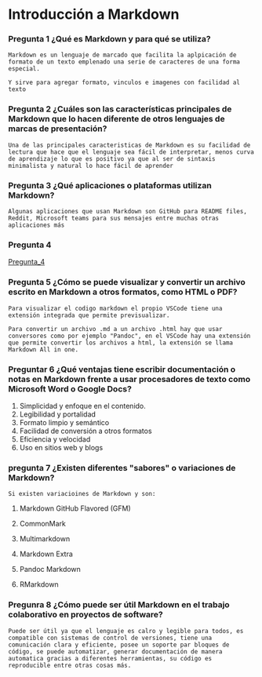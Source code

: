 # Introducción a Markdown

### Pregunta 1 ¿Qué es Markdown y para qué se utiliza? 
```
Markdown es un lenguaje de marcado que facilita la aplpicación de formato de un texto emplenado una serie de caracteres de una forma especial.

Y sirve para agregar formato, vinculos e imagenes con facilidad al texto
```

### Pregunta 2 ¿Cuáles son las características principales de Markdown que lo hacen diferente de otros lenguajes de marcas de presentación? 

```
Una de las principales caracteristicas de Markdown es su facilidad de lectura que hace que el lenguaje sea fácil de interpretar, menos curva de aprendizaje lo que es positivo ya que al ser de sintaxis minimalista y natural lo hace fácil de aprender
```

### Pregunta 3 ¿Qué aplicaciones o plataformas utilizan Markdown? 
```
Algunas aplicaciones que usan Markdown son GitHub para README files, Reddit, Microsoft teams para sus mensajes entre muchas otras aplicaciones más
```

### Pregunta 4
[Pregunta_4](./Ejercicio_a2_P_4%20Samuel%20Cabrera.md)


### Pregunta 5 ¿Cómo se puede visualizar y convertir un archivo escrito en Markdown a otros formatos, como HTML o PDF?

```
Para visualizar el codigo markdown el propio VSCode tiene una extensión integrada que permite previsualizar. 

Para convertir un archivo .md a un archivo .html hay que usar conversores como por ejemplo "Pandoc", en el VSCode hay una extensión que permite convertir los archivos a html, la extensión se llama Markdown All in one.
```

### Preguntar 6 ¿Qué ventajas tiene escribir documentación o notas en Markdown frente a usar procesadores de texto como Microsoft Word o Google Docs?

1. Simplicidad y enfoque en el contenido.
2. Legibilidad y portalidad
3. Formato limpio y semántico
4. Facilidad de conversión a otros formatos
5. Eficiencia y velocidad
6. Uso en sitios web y blogs

### pregunta 7 ¿Existen diferentes "sabores" o variaciones de Markdown?

```
Si existen variacioines de Markdown y son:
```
1. Markdown GitHub Flavored (GFM)

2. CommonMark

3. Multimarkdown

4. Markdown Extra

5. Pandoc Markdown

6. RMarkdown

### Pregunra 8 ¿Cómo puede ser útil Markdown en el trabajo colaborativo en proyectos de software?

```
Puede ser útil ya que el lenguaje es calro y legible para todos, es compatible con sistemas de control de versiones, tiene una comunicación clara y eficiente, posee un soporte par bloques de código, se puede automatizar, generar documentación de manera automatica gracias a diferentes herramientas, su código es reproducible entre otras cosas más.
```